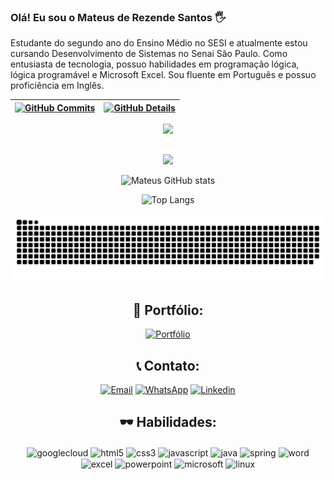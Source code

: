 ### Olá! Eu sou o Mateus de Rezende Santos 🖐

Estudante do segundo ano do Ensino Médio no SESI e atualmente estou cursando Desenvolvimento de Sistemas no Senai São Paulo. Como entusiasta de tecnologia, possuo habilidades em programação lógica, lógica programável e Microsoft Excel. Sou fluente em Português e possuo proficiência em Inglês.

 | [![GitHub Commits](http://github-profile-summary-cards.vercel.app/api/cards/productive-time?username=mateussrezendev&theme=dracula&utcOffset=-3)](https://github.com/vn7n24fzkq/github-profile-summary-cards) | [![GitHub Details](http://github-profile-summary-cards.vercel.app/api/cards/profile-details?username=mateussrezendev&theme=dracula)](https://github.com/vn7n24fzkq/github-profile-summary-cards) |  
 | ----------- | ----------- |
 
  <div align="center" >
<a href="https://skillicons.dev"   >
  <img src="https://skillicons.dev/icons?i=googlecloud,html,css,js,vscode,java,eclipse,spring,postman,github,ps,ae,ai,linux,instagram,linkedin,discord" />
</a>
  <br />

  </div>

 
##
   <div align="center" >
     <img src="https://github-profile-trophy.vercel.app/?username=mateussrezendev&row=1&column=6&theme=dracula&margin-w=15&margin-h=15"/>
 
![Mateus GitHub stats](https://github-readme-stats.vercel.app/api?username=mateussrezendev&show_icons=true&theme=highcontrast)
 
![Top Langs](https://github-readme-stats.vercel.app/api/top-langs/?username=mateussrezendev&layout=compact&langs_count=16&theme=midnight-purple)

  <div>

<picture>
  <source
    media="(prefers-color-scheme: dark)"
    srcset="https://raw.githubusercontent.com/platane/snk/output/github-contribution-grid-snake-dark.svg"
  />
  <source
    media="(prefers-color-scheme: light)"
    srcset="https://raw.githubusercontent.com/platane/snk/output/github-contribution-grid-snake.svg"
  />
  <img
    alt="github contribution grid snake animation"
    src="https://raw.githubusercontent.com/platane/snk/output/github-contribution-grid-snake.svg"
  />
</picture>

## 📜 Portfólio:
[![Portfólio](https://img.shields.io/badge/website-000000?style=for-the-badge&logo=About.me&logoColor=white)](https://mateussrezendev.github.io/)

## 📞 Contato:
[![Email](https://img.shields.io/badge/Gmail-D14836?style=for-the-badge&logo=gmail&logoColor=white)](mailto:mateusrs.dev.senai@gmail.com)
[![WhatsApp](https://img.shields.io/badge/WhatsApp-25D366?style=for-the-badge&logo=whatsapp&logoColor=white)](https://api.whatsapp.com/send?phone=5515996814528&text=Ol%C3%A1%20Mateus!)
[![Linkedin](https://img.shields.io/badge/LinkedIn-0077B5?style=for-the-badge&logo=linkedin&logoColor=white)](https://www.linkedin.com/in/mateus-de-rezende-santos-33038526b)

## 🕶 Habilidades:
<div style="display: inline_block">
  <img align="center" alt="googlecloud" src="https://img.shields.io/badge/Google_Cloud-4285F4?style=for-the-badge&logo=google-cloud&logoColor=white" />
  <img align="center" alt="html5" src="https://img.shields.io/badge/HTML5-E34F26?style=for-the-badge&logo=html5&logoColor=white" />
  <img align="center" alt="css3" src="https://img.shields.io/badge/CSS3-1572B6?style=for-the-badge&logo=css3&logoColor=white" />
  <img align="center" alt="javascript" src="https://img.shields.io/badge/JavaScript-323330?style=for-the-badge&logo=javascript&logoColor=F7DF1E" />
  <img align="center" alt="java" src="https://img.shields.io/badge/Java-ED8B00?style=for-the-badge&logo=openjdk&logoColor=white" />
  <img align="center" alt="spring" src="https://img.shields.io/badge/Spring-6DB33F?style=for-the-badge&logo=spring&logoColor=white" />
  <img align="center" alt="word" src="https://img.shields.io/badge/Microsoft_Word-2B579A?style=for-the-badge&logo=microsoft-word&logoColor=white" />
  <img align="center" alt="excel" src="https://img.shields.io/badge/Microsoft_Excel-217346?style=for-the-badge&logo=microsoft-excel&logoColor=white" />
  <img align="center" alt="powerpoint" src="https://img.shields.io/badge/Microsoft_PowerPoint-B7472A?style=for-the-badge&logo=microsoft-powerpoint&logoColor=white" />
  <img align="center" alt="microsoft" src="https://img.shields.io/badge/Microsoft-666666?style=for-the-badge&logo=microsoft&logoColor=white" />
  <img align="center" alt="linux" src="https://img.shields.io/badge/Linux-FCC624?style=for-the-badge&logo=linux&logoColor=black" />
</div>

